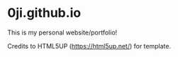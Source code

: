 # 0ji.github.io
This is my personal website/portfolio!

Credits to HTML5UP (https://html5up.net/) for template.
